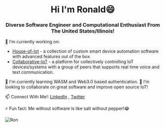 <h1 align = "center">Hi I'm Ronald😄</h1>
<h3 align="center">Diverse Software Engineer and Computational Enthusiast From The United States/Illinois!</h3>


🔭 I’m currently working on:
- [House-of-Iot](https://github.com/House-of-IoT) - a collection of custom smart device automation software with advanced features out of the box.
- [Collaborative-IoT](https://github.com/Collaborative-IoT) - a platform for collectively controlling IoT devices/systems with a group of peers that supports real time voice and text communication.

🙂 I'm currently learning WASM and Web3.0 based authentication.
👯 I’m looking to collaborate on great software and improve open source IoT!

📫 Connect With Me!: [LinkedIn](https://www.linkedin.com/in/ronald-colyar-055392156/) , [Twitter](https://twitter.com/ColyarRonald)

⚡ Fun fact: Me without software is like salt without pepper!😂

<p><img align="center" src="https://github-readme-streak-stats.herokuapp.com/?user=RonaldColyar&" alt="Ron" /></p>
